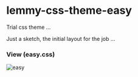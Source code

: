 # lemmy-css-theme-easy
Trial css theme ...

Just a sketch, the initial layout for the job ...

### View (easy.css)

![easy](https://github.com/Toxu-ru/lemmy-css-theme-easy/blob/master/easy.jpg)
